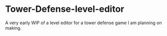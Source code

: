 # Tower-Defense-level-editor
A very early WIP of a level editor for a tower defense game I am planning on making.
